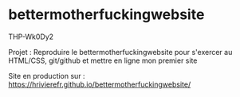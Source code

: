 # bettermotherfuckingwebsite
THP-Wk0Dy2

Projet :
Reproduire le bettermotherfuckingwebsite pour s'exercer au HTML/CSS, git/github et mettre en ligne mon premier site

Site en production sur :
https://hrivierefr.github.io/bettermotherfuckingwebsite/

